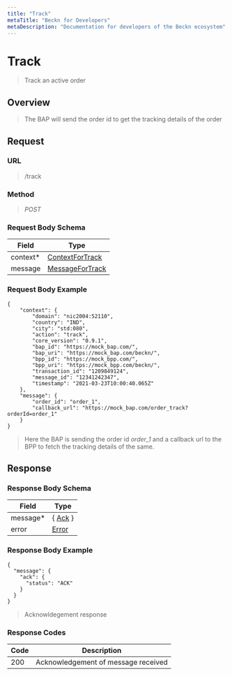 ```yaml
---
title: "Track"
metaTitle: "Beckn for Developers"
metaDescription: "Documentation for developers of the Beckn ecosystem"
---
```


Track
===================

>   Track an active order

Overview
--------

>   The BAP will send the order id to get the tracking details of the order

Request
-------

### URL

>   /track

### Method

>  *POST*

### Request Body Schema

|**Field**|**Type**|
|---------|--------|
|context*|[ContextForTrack](/Core/01_Transaction%20Layer%20Specification/Latest/Schema%20Reference/contextfortrack)|
|message| [MessageForTrack](/Core/01_Transaction%20Layer%20Specification/Latest/Schema%20Reference/messagefortrack) |

### Request Body Example

```
{
    "context": {
        "domain": "nic2004:52110",
        "country": "IND",
        "city": "std:080",
        "action": "track",
        "core_version": "0.9.1",
        "bap_id": "https://mock_bap.com/",
        "bap_uri": "https://mock_bap.com/beckn/",
        "bpp_id": "https://mock_bpp.com/",
        "bpp_uri": "https://mock_bpp.com/beckn/",
        "transaction_id": "1209849124",
        "message_id": "12341242347",
        "timestamp": "2021-03-23T10:00:40.065Z"
    },
    "message": {
        "order_id": "order_1",
        "callback_url": "https://mock_bap.com/order_track?orderId=order_1"
    }
}
```

>   Here the BAP is sending the order id *order_1* and a callback url to the BPP to fetch the tracking details of the same.

Response
--------

### Response Body Schema

|**Field**|**Type**|
|---------|--------|
|message*|{ [Ack](/Core/01_Transaction%20Layer%20Specification/Latest/Schema%20Reference/ack) }|
|error| [Error](/Core/01_Transaction%20Layer%20Specification/Latest/Schema%20Reference/error) |

### Response Body Example

```
{
  "message": {
    "ack": {
      "status": "ACK"
    }
  }
}
```

> Acknowldegement response

### Response Codes

| **Code**       | **Description** |
|----------------|-----------------|
| 200 | Acknowledgement of message received   |